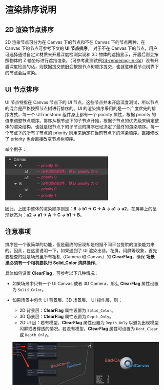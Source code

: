 # 渲染排序说明

## 2D 渲染节点排序

2D 渲染节点可分为在 Canvas 下的节点和不在 Canvas 下的节点两种，在 Canvas 下的节点可参考下文的 **UI 节点排序**。
对于不在 Canvas 下的节点，用户可选择通过自定义材质来开启深度检测实现和 3D 物体的遮挡显示，开启后则会按照物体的 Z 轴坐标进行遮挡渲染。（可参考此测试例[2d-rendering-in-3d](https://github.com/cocos-creator/test-cases-3d/tree/v3.0/assets/cases/2d-rendering-in-3d)）没有开启深度检测的话，则数据提交依旧会按照节点树顺序提交，也就意味着节点树靠下的节点会后渲染。
## UI 节点排序

UI 节点特指在 Canvas 节点下的 UI 节点，这些节点并未开启深度测试，所以节点的混合是严格按照节点树进行排序的。UI 的渲染排序采用的是一个广度优先的排序方式，每一个 UITransform 组件身上都有一个 priority 属性，根据 priority 的值来调整节点顺序。排序从根节点下的子节点开始，根据子节点的优先级来确定整体的渲染结构，也就是根节点下的子节点的排序已经决定了最终的渲染顺序。每一个节点下的所有子节点的 priority 则用来确定在当前节点下的渲染顺序。直接修改了 priority 也会直接改变节点树顺序。

举个例子：

![priority.png](priority/priority.png)

因此，上图中整体的渲染顺序则是：**B -> b1 -> C -> A -> a1 -> a2**，在屏幕上的呈现状态为：**a2 -> a1 -> A -> C -> b1 -> B**。

## 注意事项

排序是一个很简单的功能，但是最终的呈现却是根据不同平台提供的渲染能力来的。因此，在这里说明一下，如果遇到了 UI 渲染出错，花屏，闪屏等现象，首先要检查的就是场景里所有相机（Camera 和 Canvas）的 **ClearFlag**，确保 **场景里必须有一个相机要执行 Solid_Color 清屏操作**。

具体如何设置 **ClearFlag**，可参考以下几种情况：

- 如果场景中只有一个 UI Canvas 或者 3D Camera，那么 **ClearFlag** 属性设置为 `Solid_Color`。
- 如果场景中包含 UI 背景层、3D 场景层、 UI 操作层，则：
  - 2D 背景层：**ClearFlag** 属性设置为 `Solid_Color`。
  - 3D 场景层：**ClearFlag** 属性设置为 `Depth_Only`。
  - 2D UI 层：若有模型，**ClearFlag** 属性设置为 `Depth_Only` 以避免出现模型闪屏或者穿透的情况。若没有模型，**ClearFlag** 属性可设置为 `Dont_Clear` 或 `Depth_Only`。

  ![sort](./priority/sort.png)
